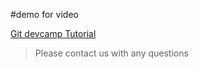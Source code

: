 #demo for video


[Git devcamp Tutorial](https://devcamp.com)

>Please contact us with any questions